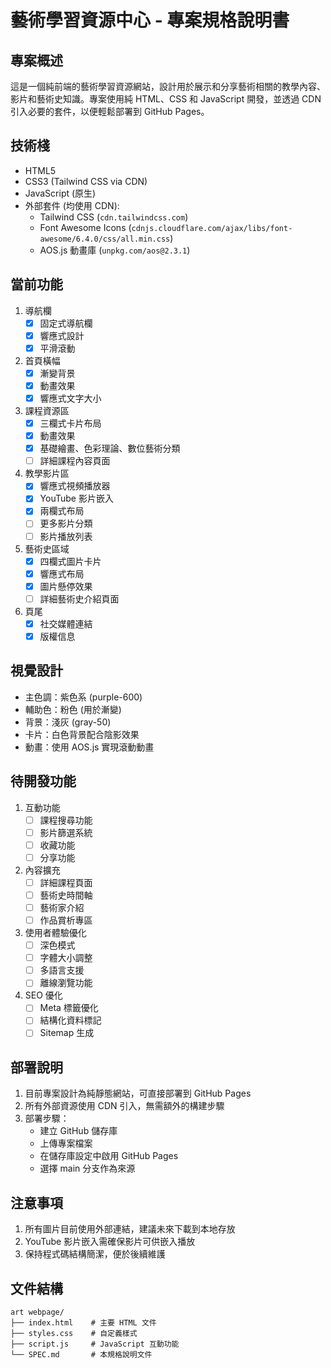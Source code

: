 # 藝術學習資源中心 - 專案規格說明書

## 專案概述
這是一個純前端的藝術學習資源網站，設計用於展示和分享藝術相關的教學內容、影片和藝術史知識。專案使用純 HTML、CSS 和 JavaScript 開發，並透過 CDN 引入必要的套件，以便輕鬆部署到 GitHub Pages。

## 技術棧
- HTML5
- CSS3 (Tailwind CSS via CDN)
- JavaScript (原生)
- 外部套件 (均使用 CDN):
  - Tailwind CSS (`cdn.tailwindcss.com`)
  - Font Awesome Icons (`cdnjs.cloudflare.com/ajax/libs/font-awesome/6.4.0/css/all.min.css`)
  - AOS.js 動畫庫 (`unpkg.com/aos@2.3.1`)

## 當前功能
1. 導航欄
   - [x] 固定式導航欄
   - [x] 響應式設計
   - [x] 平滑滾動

2. 首頁橫幅
   - [x] 漸變背景
   - [x] 動畫效果
   - [x] 響應式文字大小

3. 課程資源區
   - [x] 三欄式卡片布局
   - [x] 動畫效果
   - [x] 基礎繪畫、色彩理論、數位藝術分類
   - [ ] 詳細課程內容頁面

4. 教學影片區
   - [x] 響應式視頻播放器
   - [x] YouTube 影片嵌入
   - [x] 兩欄式布局
   - [ ] 更多影片分類
   - [ ] 影片播放列表

5. 藝術史區域
   - [x] 四欄式圖片卡片
   - [x] 響應式布局
   - [x] 圖片懸停效果
   - [ ] 詳細藝術史介紹頁面

6. 頁尾
   - [x] 社交媒體連結
   - [x] 版權信息

## 視覺設計
- 主色調：紫色系 (purple-600)
- 輔助色：粉色 (用於漸變)
- 背景：淺灰 (gray-50)
- 卡片：白色背景配合陰影效果
- 動畫：使用 AOS.js 實現滾動動畫

## 待開發功能
1. 互動功能
   - [ ] 課程搜尋功能
   - [ ] 影片篩選系統
   - [ ] 收藏功能
   - [ ] 分享功能

2. 內容擴充
   - [ ] 詳細課程頁面
   - [ ] 藝術史時間軸
   - [ ] 藝術家介紹
   - [ ] 作品賞析專區

3. 使用者體驗優化
   - [ ] 深色模式
   - [ ] 字體大小調整
   - [ ] 多語言支援
   - [ ] 離線瀏覽功能

4. SEO 優化
   - [ ] Meta 標籤優化
   - [ ] 結構化資料標記
   - [ ] Sitemap 生成

## 部署說明
1. 目前專案設計為純靜態網站，可直接部署到 GitHub Pages
2. 所有外部資源使用 CDN 引入，無需額外的構建步驟
3. 部署步驟：
   - 建立 GitHub 儲存庫
   - 上傳專案檔案
   - 在儲存庫設定中啟用 GitHub Pages
   - 選擇 main 分支作為來源

## 注意事項
1. 所有圖片目前使用外部連結，建議未來下載到本地存放
2. YouTube 影片嵌入需確保影片可供嵌入播放
3. 保持程式碼結構簡潔，便於後續維護

## 文件結構
```
art webpage/
├── index.html    # 主要 HTML 文件
├── styles.css    # 自定義樣式
├── script.js     # JavaScript 互動功能
└── SPEC.md       # 本規格說明文件
```

